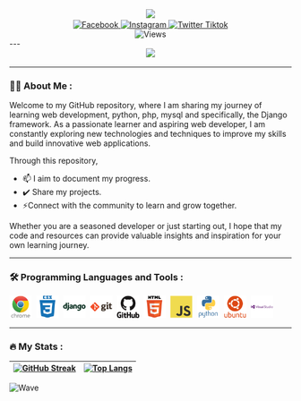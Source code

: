 <div id="header" align="center">
  <img src="https://media.giphy.com/media/M9gbBd9nbDrOTu1Mqx/giphy.gif" width="100"/>

  <div id="badges">
    <a href="https://web.facebook.com/Gem.Rey13/?_rdc=1&_rdr">
      <img src="https://img.shields.io/badge/Facebook-blue?logo=facebook&logoColor=white&style=for-the-badge" alt="Facebook"/>
    </a>
    <a href="https://www.instagram.com/gemrey.ranola/">
      <img src="https://img.shields.io/badge/Instagram-red?style=for-the-badge&logo=Instagram&logoColor=white" alt="Instagram"/>
    </a>
    <a href="https://www.tiktok.com/@gem.rey">
      <img src="https://img.shields.io/badge/Tiktok-blue?style=for-the-badge&logo=tiktok&logoColor=white" alt="Twitter Tiktok"/>
    </a>
  </div>
  
  <img src="https://komarev.com/ghpvc/?username=gemrey13&style=flat-square&color=blue" alt="Views"/>
</div>
---
<div align="center">
  <img src="https://media.giphy.com/media/dWesBcTLavkZuG35MI/giphy.gif" width="600"/>
</div>

---


### :man_technologist: About Me :
Welcome to my GitHub repository, where I am sharing my journey of learning web development, python, php, mysql and specifically, the Django framework. As a passionate learner and aspiring web developer, I am constantly exploring new technologies and techniques to improve my skills and build innovative web applications.

Through this repository, 
- :mailbox: I aim to document my progress.
- :heavy_check_mark: Share my projects.
- :zap:Connect with the community to learn and grow together. 

Whether you are a seasoned developer or just starting out, I hope that my code and resources can provide valuable insights and inspiration for your own learning journey.

---

### :hammer_and_wrench: Programming Languages and Tools :
<div>
  <img src="https://github.com/devicons/devicon/blob/master/icons/chrome/chrome-original-wordmark.svg" alt="Chrome" width="40" height="40">&nbsp;
  <img src="https://github.com/devicons/devicon/blob/master/icons/css3/css3-plain-wordmark.svg" alt="Css3" width="40" height="40">&nbsp;
  <img src="https://github.com/devicons/devicon/blob/master/icons/django/django-plain-wordmark.svg" alt="Django" width="40" height="40">&nbsp;
  <img src="https://github.com/devicons/devicon/blob/master/icons/git/git-original-wordmark.svg" alt="Git" width="40" height="40">&nbsp;
  <img src="https://github.com/devicons/devicon/blob/master/icons/github/github-original-wordmark.svg" alt="Github" width="40" height="40">&nbsp;
  <img src="https://github.com/devicons/devicon/blob/master/icons/html5/html5-original-wordmark.svg" alt="Html5" width="40" height="40">&nbsp;
  <img src="https://github.com/devicons/devicon/blob/master/icons/javascript/javascript-original.svg" alt="Javascript" width="40" height="40">&nbsp;
  <img src="https://github.com/devicons/devicon/blob/master/icons/python/python-original-wordmark.svg" alt="Python" width="40" height="40">&nbsp;
  <img src="https://github.com/devicons/devicon/blob/master/icons/ubuntu/ubuntu-plain-wordmark.svg" alt="Ubuntu" width="40" height="40">&nbsp;
  <img src="https://github.com/devicons/devicon/blob/master/icons/visualstudio/visualstudio-plain-wordmark.svg" alt="VScode" width="40" height="40">&nbsp;
</div>

---

### :fire: My Stats :
| [![GitHub Streak](http://github-readme-streak-stats.herokuapp.com?user=gemrey13&theme=dark&hide_border=true&date_format=M%20j%5B%2C%20Y%5D&mode=weekly)](https://git.io/streak-stats) | [![Top Langs](https://github-readme-stats.vercel.app/api/top-langs/?username=gemrey13&layout=compact&theme=vision-friendly-dark)](https://github.com/anuraghazra/github-readme-stats) |
|---|---|

![Wave](https://raw.githubusercontent.com/mayhemantt/mayhemantt/Update/svg/Bottom.svg)
